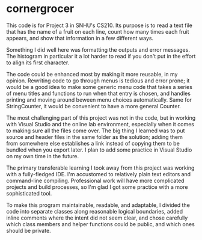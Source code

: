 # cornergrocer

This code is for Project 3 in SNHU's CS210. Its purpose is to read a text file that has the name of a fruit on each line, count how many times each fruit appears, and show that information in a few different ways.

Something I did well here was formatting the outputs and error messages. The histogram in particular it a lot harder to read if you don't put in the effort to align its first character.

The code could be enhanced most by making it more reusable, in my opinion. Rewriting code to go through menus is tedious and error prone; it would be a good idea to make some generic menu code that takes a series of menu titles and functions to run when that entry is chosen, and handles printing and moving around beween menu choices automatically. Same for StringCounter, it would be convenient to have a more general Counter.

The most challenging part of this project was not in the code, but in working with Visual Studio and the online lab environment, especially when it comes to making sure all the files come over. The big thing I learned was to put source and header files in the same folder as the solution; adding them from somewhere else establishes a link instead of copying them to be bundled when you export later. I plan to add some practice in Visual Studio on my own time in the future.

The primary transferable learning I took away from this project was working with a fully-fledged IDE. I'm accustomed to relatively plain text editors and command-line compiling. Professional work will have more complicated projects and build processes, so I'm glad I got some practice with a more sophisticated tool.

To make this program maintainable, readable, and adaptable, I divided the code into separate classes along reasonable logical boundaries, added inline comments where the intent did not seem clear, and chose carefully which class members and helper functions could be public, and which ones should be private.
